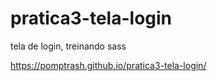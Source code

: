 # pratica3-tela-login
 tela de login, treinando sass

https://pomptrash.github.io/pratica3-tela-login/
